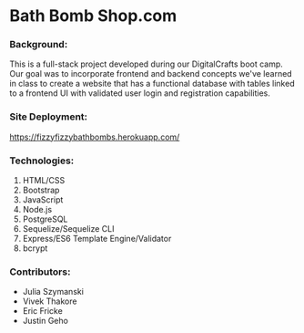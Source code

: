 # Bath Bomb Shop.com

### Background:
This is a full-stack project developed during our DigitalCrafts boot camp.  Our goal was to incorporate frontend and backend concepts we've learned in class to create a website that has a functional database with tables linked to a frontend UI with validated user login and registration capabilities.  

### Site Deployment:
https://fizzyfizzybathbombs.herokuapp.com/

### Technologies:
1. HTML/CSS
2. Bootstrap
3. JavaScript
4. Node.js
5. PostgreSQL
6. Sequelize/Sequelize CLI
7. Express/ES6 Template Engine/Validator
8. bcrypt

### Contributors:

- Julia Szymanski
- Vivek Thakore
- Eric Fricke
- Justin Geho
